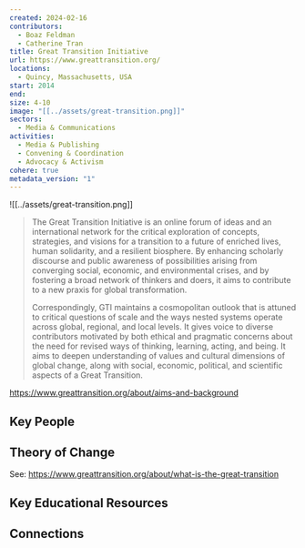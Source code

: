 ```yaml
---
created: 2024-02-16
contributors:
  - Boaz Feldman
  - Catherine Tran
title: Great Transition Initiative
url: https://www.greattransition.org/
locations:
  - Quincy, Massachusetts, USA
start: 2014
end: 
size: 4-10
image: "[[../assets/great-transition.png]]"
sectors:
  - Media & Communications
activities:
  - Media & Publishing
  - Convening & Coordination
  - Advocacy & Activism
cohere: true
metadata_version: "1"
---
```

![[../assets/great-transition.png]]

>The Great Transition Initiative is an online forum of ideas and an international network for the critical exploration of concepts, strategies, and visions for a transition to a future of enriched lives, human solidarity, and a resilient biosphere. By enhancing scholarly discourse and public awareness of possibilities arising from converging social, economic, and environmental crises, and by fostering a broad network of thinkers and doers, it aims to contribute to a new praxis for global transformation.  
 > 
>Correspondingly, GTI maintains a cosmopolitan outlook that is attuned to critical questions of scale and the ways nested systems operate across global, regional, and local levels. It gives voice to diverse contributors motivated by both ethical and pragmatic concerns about the need for revised ways of thinking, learning, acting, and being. It aims to deepen understanding of values and cultural dimensions of global change, along with social, economic, political, and scientific aspects of a Great Transition.

https://www.greattransition.org/about/aims-and-background

## Key People

## Theory of Change

See: https://www.greattransition.org/about/what-is-the-great-transition

## Key Educational Resources

## Connections










